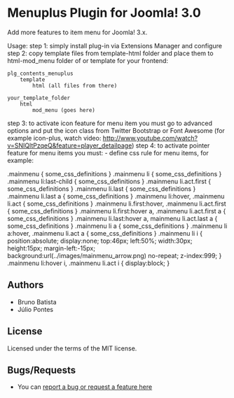 Menuplus Plugin for Joomla! 3.0
===============================

Add more features to item menu for Joomla! 3.x.

Usage:
step 1: simply install plug-in via Extensions Manager and configure
step 2: copy template files from template-html folder and place them to html-mod_menu folder of or template for your frontend:

	plg_contents_menuplus
		template
			html (all files from there)

	your_template_folder
		html
			mod_menu (goes here)
step 3: to activate icon feature for menu item you must go to advanced options and put the icon class from Twitter Bootstrap or Font Awesome (for example icon-plus, watch video: http://www.youtube.com/watch?v=SNIQltPzqeQ&feature=player_detailpage)
step 4: to activate pointer feature for menu items you must:
	- define css rule for menu items, for example:
	
.mainmenu { some_css_definitions }
  .mainmenu li { some_css_definitions }
    .mainmenu li:last-child { some_css_definitions }
    .mainmenu li.act.first { some_css_definitions }
    .mainmenu li.last { some_css_definitions }
      .mainmenu li.last a { some_css_definitions }
    .mainmenu li:hover, .mainmenu li.act { some_css_definitions }
    .mainmenu li.first:hover, .mainmenu li.act.first { some_css_definitions }
    .mainmenu li.first:hover a, .mainmenu li.act.first a { some_css_definitions }
    .mainmenu li.last:hover a, mainmenu li.act.last a { some_css_definitions }
    .mainmenu li a { some_css_definitions }
      .mainmenu li a:hover, .mainmenu li.act a { some_css_definitions }
          .mainmenu li i { position:absolute; display:none; top:46px; left:50%; width:30px; height:15px; margin-left:-15px; background:url(../images/mainmenu_arrow.png) no-repeat; z-index:999; }
    .mainmenu li:hover i, .mainmenu li.act i { display:block; }

 

## Authors

* Bruno Batista
* Júlio Pontes

## License

Licensed under the terms of the MIT license.

## Bugs/Requests

* You can [report a bug or request a feature here](http://github.com/joomlapro/plg_content_menuplus/issues)